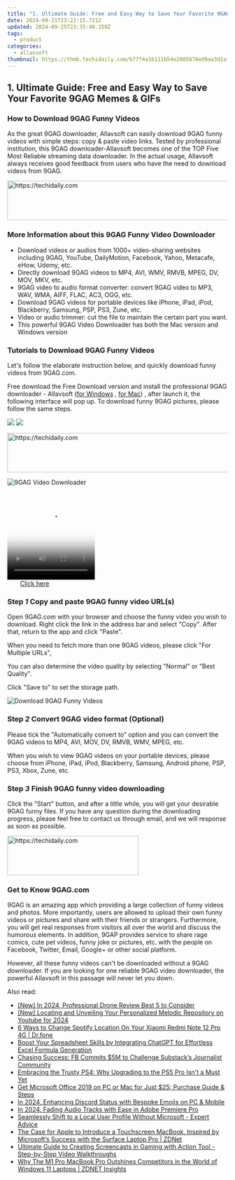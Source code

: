 ```yaml
---
title: "1. Ultimate Guide: Free and Easy Way to Save Your Favorite 9GAG Memes & GIFs"
date: 2024-09-21T23:22:15.721Z
updated: 2024-09-25T23:35:40.159Z
tags:
  - product
categories:
  - allavsoft
thumbnail: https://thmb.techidaily.com/b77f4a1b111b54e2805878ed9aa3d1afc9409a9f5cc36ff257194dcf6821d1ac.jpg
---
```


## 1. Ultimate Guide: Free and Easy Way to Save Your Favorite 9GAG Memes & GIFs

### How to Download 9GAG Funny Videos

As the great 9GAG downloader, Allavsoft can easily download 9GAG funny videos with simple steps: copy & paste video links. Tested by professional institution, this 9GAG downloader-Allavsoft becomes one of the TOP Five Most Reliable streaming data downloader. In the actual usage, Allavsoft always receives good feedback from users who have the need to download videos from 9GAG.

<!-- affiliate ads begin -->
<a href="https://aligracehair.sjv.io/c/5597632/1997662/19272" target="_top" id="1997662">
  <img src="//a.impactradius-go.com/display-ad/19272-1997662" border="0" alt="https://techidaily.com" width="728" height="90"/>
</a>
<img height="0" width="0" src="https://aligracehair.sjv.io/i/5597632/1997662/19272" style="position:absolute;visibility:hidden;" border="0" />
<!-- affiliate ads end -->

### More Information about this 9GAG Funny Video Downloader

* Download videos or audios from 1000+ video-sharing websites including 9GAG, YouTube, DailyMotion, Facebook, Yahoo, Metacafe, eHow, Udemy, etc.
* Directly download 9GAG videos to MP4, AVI, WMV, RMVB, MPEG, DV, MOV, MKV, etc.
* 9GAG video to audio format converter: convert 9GAG video to MP3, WAV, WMA, AIFF, FLAC, AC3, OGG, etc.
* Download 9GAG videos for portable devices like iPhone, iPad, iPod, Blackberry, Samsung, PSP, PS3, Zune, etc.
* Video or audio trimmer: cut the file to maintain the certain part you want.
* This powerful 9GAG Video Downloader has both the Mac version and Windows version

### Tutorials to Download 9GAG Funny Videos

Let's follow the elaborate instruction below, and quickly download funny videos from 9GAG.com.

Free download the Free Download version and install the professional 9GAG downloader - Allavsoft ([for Windows](https://tools.techidaily.com/allavsoft/products/) , [for Mac](https://tools.techidaily.com/allavsoft/products/)) , after launch it, the following interface will pop up. To download funny 9GAG pictures, please follow the same steps.

[![](https://www.allavsoft.com/how-to/../images/how-to/free-download-win.jpg)](https://tools.techidaily.com/allavsoft/products/) [![](https://www.allavsoft.com/how-to/../images/how-to/free-download-mac.jpg)](https://tools.techidaily.com/allavsoft/products/)

<!-- affiliate ads begin -->
<a href="https://ephamedtechinc.pxf.io/c/5597632/2130532/26400" target="_top" id="2130532">
  <img src="//a.impactradius-go.com/display-ad/26400-2130532" border="0" alt="https://techidaily.com" width="728" height="90"/>
</a>
<img height="0" width="0" src="https://ephamedtechinc.pxf.io/i/5597632/2130532/26400" style="position:absolute;visibility:hidden;" border="0" />
<!-- affiliate ads end -->

![9GAG Video Downloader](https://www.allavsoft.com/how-to/../images/allavsoft/screen-shot-600.jpg)

<!-- affiliate ads begin -->
<span id="1374819">
					<video width="200" height="200" style="cursor:pointer"
           poster="//a.impactradius-go.com/display-clicktoplayimage/1374819.png"
           onclick="if(!this.playClicked){this.play();this.setAttribute('controls',true);this.playClicked=true;}">
	   <source src="//a.impactradius-go.com/display-ad/15852-1374819">
	   <img src="//a.impactradius-go.com/display-clicktoplayimage/1374819.png" style="border: none; height: 100%; width: 100%; object-fit: contain">
	</video>
	<div style="width:125px;text-align:center"><a href="javascript:window.open(decodeURIComponent('https%3A%2F%2Fthefitville.pxf.io%2Fc%2F5597632%2F1374819%2F15852'), '_blank');void(0);">Click here</a></div>
</span>
<img height="0" width="0" src="https://imp.pxf.io/i/5597632/1374819/15852" style="position:absolute;visibility:hidden;" border="0" />
<!-- affiliate ads end -->

### Step _1_ Copy and paste 9GAG funny video URL(s)

Open 9GAG.com with your browser and choose the funny video you wish to download. Right click the link in the address bar and select "Copy". After that, return to the app and click "Paste".

When you need to fetch more than one 9GAG videos, please click "For Multiple URLs",

You can also determine the video quality by selecting "Normal" or "Best Quality".

Click "Save to" to set the storage path.

![Download 9GAG Funny Videos](https://www.allavsoft.com/how-to/../images/how-to/9gag-download/download-9gag-funny-videos.jpg)

### Step _2_ Convert 9GAG video format (Optional)

Please tick the "Automatically convert to" option and you can convert the 9GAG videos to MP4, AVI, MOV, DV, RMVB, WMV, MPEG, etc.

When you wish to view 9GAG videos on your portable devices, please choose from iPhone, iPad, iPod, Blackberry, Samsung, Android phone, PSP, PS3, Xbox, Zune, etc.

### Step _3_ Finish 9GAG funny video downloading

Click the "Start" button, and after a little while, you will get your desirable 9GAG funny files. If you have any question during the downloading progress, please feel free to contact us through email, and we will response as soon as possible.

<!-- affiliate ads begin -->
<a href="https://aligracehair.sjv.io/c/5597632/1938677/19272" target="_top" id="1938677">
  <img src="//a.impactradius-go.com/display-ad/19272-1938677" border="0" alt="https://techidaily.com" width="300" height="90"/>
</a>
<img height="0" width="0" src="https://aligracehair.sjv.io/i/5597632/1938677/19272" style="position:absolute;visibility:hidden;" border="0" />
<!-- affiliate ads end -->

### Get to Know 9GAG.com

9GAG is an amazing app which providing a large collection of funny videos and photos. More importantly, users are allowed to upload their own funny videos or pictures and share with their friends or strangers. Furthermore, you will get real responses from visitors all over the world and discuss the humorous elements. In addition, 9GAP provides service to share rage comics, cute pet videos, funny joke or pictures, etc. with the people on Facebook, Twitter, Email, Google+ or other social platform.

However, all these funny videos can't be downloaded without a 9GAG downloader. If you are looking for one reliable 9GAG video downloader, the powerful Allavsoft in this passage will never let you down.

<ins class="adsbygoogle"
     style="display:block"
     data-ad-format="autorelaxed"
     data-ad-client="ca-pub-7571918770474297"
     data-ad-slot="1223367746"></ins>

<ins class="adsbygoogle"
     style="display:block"
     data-ad-client="ca-pub-7571918770474297"
     data-ad-slot="8358498916"
     data-ad-format="auto"
     data-full-width-responsive="true"></ins>

<span class="atpl-alsoreadstyle">Also read:</span>
<div><ul>
<li><a href="https://article-posts.techidaily.com/new-in-2024-professional-drone-review-best-5-to-consider/"><u>[New] In 2024, Professional Drone Review Best 5 to Consider</u></a></li>
<li><a href="https://youtube-docs.techidaily.com/ocating-and-unveiling-your-personalized-melodic-repository-on-youtube-for-2024/"><u>[New] Locating and Unveiling Your Personalized Melodic Repository on Youtube for 2024</u></a></li>
<li><a href="https://location-fake.techidaily.com/6-ways-to-change-spotify-location-on-your-xiaomi-redmi-note-12-pro-4g-drfone-by-drfone-virtual-android/"><u>6 Ways to Change Spotify Location On Your Xiaomi Redmi Note 12 Pro 4G | Dr.fone</u></a></li>
<li><a href="https://win-manuals.techidaily.com/boost-your-spreadsheet-skills-by-integrating-chatgpt-for-effortless-excel-formula-generation/"><u>Boost Your Spreadsheet Skills by Integrating ChatGPT for Effortless Excel Formula Generation</u></a></li>
<li><a href="https://facebook.techidaily.com/chasing-success-fb-commits-5m-to-challenge-substacks-journalist-community/"><u>Chasing Success: FB Commits $5M to Challenge Substack’s Journalist Community</u></a></li>
<li><a href="https://buynow-help.techidaily.com/embracing-the-trusty-ps4-why-upgrading-to-the-ps5-pro-isnt-a-must-yet/"><u>Embracing the Trusty PS4: Why Upgrading to the PS5 Pro Isn't a Must Yet</u></a></li>
<li><a href="https://win-manuals.techidaily.com/get-microsoft-office-2019-on-pc-or-mac-for-just-25-purchase-guide-and-steps/"><u>Get Microsoft Office 2019 on PC or Mac for Just $25: Purchase Guide & Steps</u></a></li>
<li><a href="https://discord-videos.techidaily.com/in-2024-enhancing-discord-status-with-bespoke-emojis-on-pc-and-mobile/"><u>In 2024, Enhancing Discord Status with Bespoke Emojis on PC & Mobile</u></a></li>
<li><a href="https://some-knowledge.techidaily.com/in-2024-fading-audio-tracks-with-ease-in-adobe-premiere-pro/"><u>In 2024, Fading Audio Tracks with Ease in Adobe Premiere Pro</u></a></li>
<li><a href="https://win-manuals.techidaily.com/seamlessly-shift-to-a-local-user-profile-without-microsoft-expert-advice/"><u>Seamlessly Shift to a Local User Profile Without Microsoft - Expert Advice</u></a></li>
<li><a href="https://win-manuals.techidaily.com/the-case-for-apple-to-introduce-a-touchscreen-macbook-inspired-by-microsofts-success-with-the-surface-laptop-pro-zdnet/"><u>The Case for Apple to Introduce a Touchscreen MacBook, Inspired by Microsoft’s Success with the Surface Laptop Pro | ZDNet</u></a></li>
<li><a href="https://win-manuals.techidaily.com/ultimate-guide-to-creating-screencasts-in-gaming-with-action-tool-step-by-step-video-walkthroughs/"><u>Ultimate Guide to Creating Screencasts in Gaming with Action Tool - Step-by-Step Video Walkthroughs</u></a></li>
<li><a href="https://win-manuals.techidaily.com/why-the-m1-pro-macbook-pro-outshines-competitors-in-the-world-of-windows-11-laptops-zdnet-insights/"><u>Why The M1 Pro MacBook Pro Outshines Competitors in the World of Windows 11 Laptops | ZDNET Insights</u></a></li>
</ul></div>

